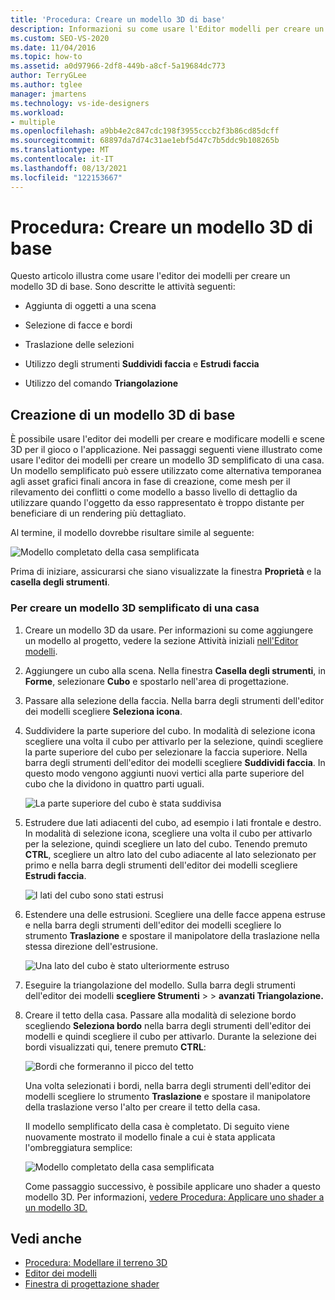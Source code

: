 ```yaml
---
title: 'Procedura: Creare un modello 3D di base'
description: Informazioni su come usare l'Editor modelli per creare un modello 3D di base, inclusa l'aggiunta di oggetti a una scena, la traduzione delle selezioni e altre attività.
ms.custom: SEO-VS-2020
ms.date: 11/04/2016
ms.topic: how-to
ms.assetid: a0d97966-2df8-449b-a8cf-5a19684dc773
author: TerryGLee
ms.author: tglee
manager: jmartens
ms.technology: vs-ide-designers
ms.workload:
- multiple
ms.openlocfilehash: a9bb4e2c847cdc198f3955cccb2f3b86cd85dcff
ms.sourcegitcommit: 68897da7d74c31ae1ebf5d47c7b5ddc9b108265b
ms.translationtype: MT
ms.contentlocale: it-IT
ms.lasthandoff: 08/13/2021
ms.locfileid: "122153667"
---
```

# <a name="how-to-create-a-basic-3d-model"></a>Procedura: Creare un modello 3D di base

Questo articolo illustra come usare l'editor dei modelli per creare un modello 3D di base. Sono descritte le attività seguenti:

- Aggiunta di oggetti a una scena

- Selezione di facce e bordi

- Traslazione delle selezioni

- Utilizzo degli strumenti **Suddividi faccia** e **Estrudi faccia**

- Utilizzo del comando **Triangolazione**

## <a name="create-a-basic-3d-model"></a>Creazione di un modello 3D di base
È possibile usare l'editor dei modelli per creare e modificare modelli e scene 3D per il gioco o l'applicazione. Nei passaggi seguenti viene illustrato come usare l'editor dei modelli per creare un modello 3D semplificato di una casa. Un modello semplificato può essere utilizzato come alternativa temporanea agli asset grafici finali ancora in fase di creazione, come mesh per il rilevamento dei conflitti o come modello a basso livello di dettaglio da utilizzare quando l'oggetto da esso rappresentato è troppo distante per beneficiare di un rendering più dettagliato.

Al termine, il modello dovrebbe risultare simile al seguente:

![Modello completato della casa semplificata](../designers/media/gfx_model_demo_house_final.png)

Prima di iniziare, assicurarsi che siano visualizzate la finestra **Proprietà** e la **casella degli strumenti**.

### <a name="to-create-a-simplified-3d-model-of-a-house"></a>Per creare un modello 3D semplificato di una casa

1. Creare un modello 3D da usare. Per informazioni su come aggiungere un modello al progetto, vedere la sezione Attività iniziali [nell'Editor modelli](../designers/model-editor.md).

2. Aggiungere un cubo alla scena. Nella finestra **Casella degli strumenti**, in **Forme**, selezionare **Cubo** e spostarlo nell'area di progettazione.

3. Passare alla selezione della faccia. Nella barra degli strumenti dell'editor dei modelli scegliere **Seleziona icona**.

4. Suddividere la parte superiore del cubo. In modalità di selezione icona scegliere una volta il cubo per attivarlo per la selezione, quindi scegliere la parte superiore del cubo per selezionare la faccia superiore. Nella barra degli strumenti dell'editor dei modelli scegliere **Suddividi faccia**. In questo modo vengono aggiunti nuovi vertici alla parte superiore del cubo che la dividono in quattro parti uguali.

    ![La parte superiore del cubo è stata suddivisa](../designers/media/gfx_model_demo_house_subdiv.png)

5. Estrudere due lati adiacenti del cubo, ad esempio i lati frontale e destro. In modalità di selezione icona, scegliere una volta il cubo per attivarlo per la selezione, quindi scegliere un lato del cubo. Tenendo premuto **CTRL**, scegliere un altro lato del cubo adiacente al lato selezionato per primo e nella barra degli strumenti dell'editor dei modelli scegliere **Estrudi faccia**.

    ![I lati del cubo sono stati estrusi](../designers/media/gfx_model_demo_house_extrude.png)

6. Estendere una delle estrusioni. Scegliere una delle facce appena estruse e nella barra degli strumenti dell'editor dei modelli scegliere lo strumento **Traslazione** e spostare il manipolatore della traslazione nella stessa direzione dell'estrusione.

    ![Una lato del cubo è stato ulteriormente estruso](../designers/media/gfx_model_demo_house_extend.png)

7. Eseguire la triangolazione del modello. Sulla barra degli strumenti dell'editor dei modelli **scegliere Strumenti**  >    >  **avanzati Triangolazione.**

8. Creare il tetto della casa. Passare alla modalità di selezione bordo scegliendo **Seleziona bordo** nella barra degli strumenti dell'editor dei modelli e quindi scegliere il cubo per attivarlo. Durante la selezione dei bordi visualizzati qui, tenere premuto **CTRL**:

    ![Bordi che formeranno il picco del tetto](../designers/media/gfx_model_demo_house_edges.png)

    Una volta selezionati i bordi, nella barra degli strumenti dell'editor dei modelli scegliere lo strumento **Traslazione** e spostare il manipolatore della traslazione verso l'alto per creare il tetto della casa.

   Il modello semplificato della casa è completato. Di seguito viene nuovamente mostrato il modello finale a cui è stata applicata l'ombreggiatura semplice:

   ![Modello completato della casa semplificata](../designers/media/gfx_model_demo_house_final.png)

   Come passaggio successivo, è possibile applicare uno shader a questo modello 3D. Per informazioni, [vedere Procedura: Applicare uno shader a un modello 3D.](../designers/how-to-apply-a-shader-to-a-3-d-model.md)

## <a name="see-also"></a>Vedi anche

- [Procedura: Modellare il terreno 3D](../designers/how-to-model-3-d-terrain.md)
- [Editor dei modelli](../designers/model-editor.md)
- [Finestra di progettazione shader](../designers/shader-designer.md)
